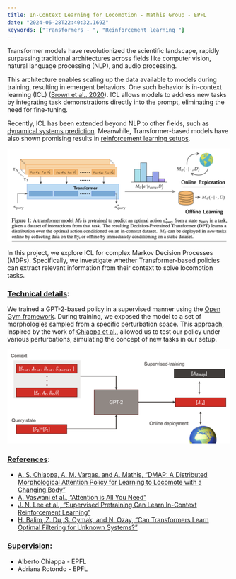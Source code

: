 ```yaml
---
title: In-Context Learning for Locomotion - Mathis Group - EPFL
date: "2024-06-28T22:40:32.169Z"  
keywords: ["Transformers - ", "Reinforcement learning "] 
---
```


Transformer models have revolutionized the scientific landscape, rapidly surpassing traditional architectures across fields like computer vision, natural language processing (NLP), and audio processing.

This architecture enables scaling up the data available to models during training, resulting in emergent behaviors. One such behavior is in-context learning (ICL) ([Brown et al., 2020](https://arxiv.org/pdf/2005.14165)). ICL allows models to address new tasks by integrating task demonstrations directly into the prompt, eliminating the need for fine-tuning.

Recently, ICL has been extended beyond NLP to other fields, such as [dynamical systems prediction](https://arxiv.org/pdf/2308.08536). Meanwhile, Transformer-based models have also shown promising results in [reinforcement learning setups](https://arxiv.org/pdf/2106.01345).

![Alt text](img_0.png)

In this project, we explore ICL for complex Markov Decision Processes (MDPs). Specifically, we investigate whether Transformer-based policies can extract relevant information from their context to solve locomotion tasks.

### <ins>Technical details</ins>:
We trained a GPT-2-based policy in a supervised manner using the [Open Gym framework](https://www.gymlibrary.dev/index.html). During training, we exposed the model to a set of morphologies sampled from a specific perturbation space. This approach, inspired by the work of [Chiappa et al.](https://arxiv.org/pdf/2209.14218), allowed us to test our policy under various perturbations, simulating the concept of new tasks in our setup.

![Alt text](img_3.png)

### <ins>References</ins>:
- [A. S. Chiappa, A. M. Vargas, and A. Mathis, “DMAP: A Distributed Morphological Attention Policy for Learning to Locomote with a Changing Body”](https://arxiv.org/pdf/2209.14218)
- [A. Vaswani et al., “Attention is All You Need”](https://arxiv.org/pdf/1706.03762)
- [J. N. Lee et al., “Supervised Pretraining Can Learn In-Context Reinforcement Learning”](http://arxiv.org/abs/2306.14892)
- [H. Balim, Z. Du, S. Oymak, and N. Ozay, “Can Transformers Learn Optimal Filtering for Unknown Systems?”](http://arxiv.org/abs/2308.08536)

### <ins>Supervision</ins>:
- Alberto Chiappa - EPFL
- Adriana Rotondo - EPFL
